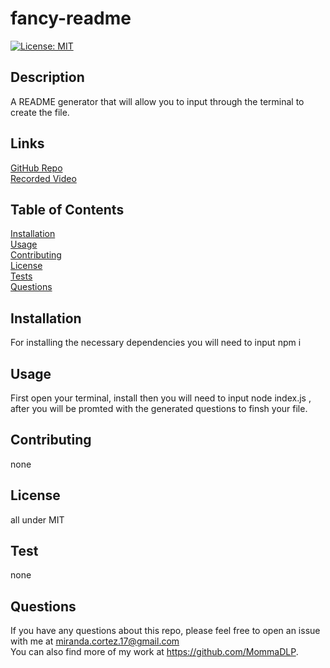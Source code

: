 # fancy-readme
[![License: MIT](https://img.shields.io/badge/License-MIT-yellow.svg)](https://opensource.org/licenses/MIT)

 ## Description
 A README generator that will allow you to input through the terminal to create the file.

 ## Links
 <a href="https://github.com/MommaDLP/fancy-readme"> GitHub Repo</a><br>
<a href= "https://drive.google.com/file/d/1GfkV_r7DIEW83xM8YqyzYYSUuJzdhVdz/view?usp=sharing">Recorded Video</a>

 ## Table of Contents
  [Installation](#Installation)<br>
  [Usage](#Usage)<br>
  [Contributing](#Contributing)<br>
  [License](#license)<br>
  [Tests](#Tests)<br>
  [Questions](#Questions)<br>

  ## Installation
  For installing the necessary dependencies you will need to input   npm i

  ## Usage
  First open your terminal, install then you will need to input  node index.js , after you will be promted with the generated questions to finsh your file.

  ## Contributing
  none

  ## License
  all under MIT

  ## Test
  none
 
 ## Questions
 If you have any questions about this repo, please feel free to open an issue with me at miranda.cortez.17@gmail.com<br>
 You can also find more of my work at https://github.com/MommaDLP.